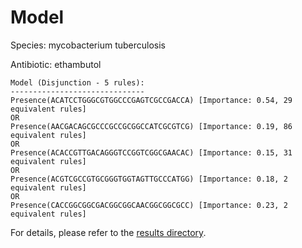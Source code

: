 
# Model

Species: mycobacterium tuberculosis

Antibiotic: ethambutol

```
Model (Disjunction - 5 rules):
------------------------------
Presence(ACATCCTGGGCGTGGCCCGAGTCGCCGACCA) [Importance: 0.54, 29 equivalent rules]
OR
Presence(AACGACAGCGCCCGCCGCGGCCATCGCGTCG) [Importance: 0.19, 86 equivalent rules]
OR
Presence(ACACCGTTGACAGGGTCCGGTCGGCGAACAC) [Importance: 0.15, 31 equivalent rules]
OR
Presence(ACGTCGCCGTGCGGGTGGTAGTTGCCCATGG) [Importance: 0.18, 2 equivalent rules]
OR
Presence(CACCGGCGGCGACGGCGGCAACGGCGGCGCC) [Importance: 0.23, 2 equivalent rules]

```

For details, please refer to the [results directory](../../../../../results/scm_b/mycobacterium%20tuberculosis/ethambutol/repeat_1/).

